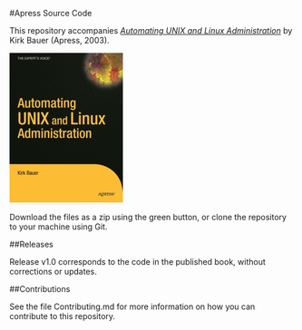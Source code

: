 #Apress Source Code

This repository accompanies [*Automating UNIX and Linux Administration*](http://www.apress.com/9781590592120) by Kirk Bauer (Apress, 2003).

[comment]: #cover
![Cover image](9781590592120.jpg)

Download the files as a zip using the green button, or clone the repository to your machine using Git.

##Releases

Release v1.0 corresponds to the code in the published book, without corrections or updates.

##Contributions

See the file Contributing.md for more information on how you can contribute to this repository.
